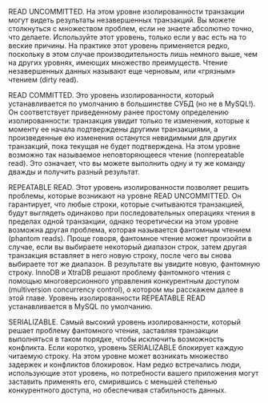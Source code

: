 READ UNCOMMITTED. На этом уровне изолированности транзакции могут видеть
результаты незавершенных транзакций. Вы можете столкнуться с множеством
проблем, если не знаете абсолютно точно, что делаете. Используйте этот уровень,
только если у вас есть на то веские причины. На практике этот уровень применяется редко, поскольку в этом случае производительность лишь немного выше, чем
на других уровнях, имеющих множество преимуществ. Чтение незавершенных
данных называют еще черновым, или «грязным» чтением (dirty read).

READ COMMITTED. Это уровень изолированности, который устанавливается по умолчанию в большинстве СУБД (но не в MySQL!). Он соответствует приведенному ранее
простому определению изолированности: транзакция увидит только те изменения,
которые к моменту ее начала подтверждены другими транзакциями, а произведенные ею изменения останутся невидимыми для других транзакций, пока текущая
не будет подтверждена. На этом уровне возможно так называемое неповторяющееся
чтение (nonrepeatable read). Это означает, что вы можете выполнить одну и ту же
команду дважды и получить разный результат.

REPEATABLE READ. Этот уровень изолированности позволяет решить проблемы, которые возникают на уровне READ UNCOMMITTED. Он гарантирует, что любые строки,
которые считываются транзакцией, будут выглядеть одинаково при последовательных операциях чтения в пределах одной транзакции, однако теоретически
на этом уровне возможна другая проблема, которая называется фантомным
чтением (phantom reads). Проще говоря, фантомное чтение может произойти
в случае, если вы выбираете некоторый диапазон строк, затем другая транзакция
вставляет в него новую строку, после чего вы снова выбираете тот же диапазон.
В результате вы увидите новую, фантомную строку. InnoDB и XtraDB решают
проблему фантомного чтения с помощью многоверсионного управления конкурентным доступом (multiversion concurrency control), о котором мы расскажем
далее в этой главе. Уровень изолированности REPEATABLE READ устанавливается в MySQL по умолчанию.

SERIALIZABLE. Самый высокий уровень изолированности, который решает проблему фантомного чтения, заставляя транзакции выполняться в таком порядке,
чтобы исключить возможность конфликта. Если коротко, уровень SERIALIZABLE
блокирует каждую читаемую строку. На этом уровне может возникать множество
задержек и конфликтов блокировок. Нам редко встречались люди, использующие
этот уровень, но потребности вашего приложения могут заставить применять
его, смирившись с меньшей степенью конкурентного доступа, но обеспечивая
стабильность данных. 